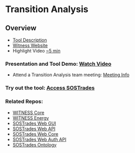  # Transition Analysis
 ## Overview
 - [Tool Description](https://drive.google.com/file/d/1MC2Tn5n7V49bWRQ5pp-5FCQgi6uD-0XF/view?usp=sharing)
 - [Witness Website](https://www.witness4climate.org/)
 - Highlight Video [~5 min](https://vimeo.com/820711689?share=copy)
 ### Presentation and Tool Demo:  [Watch Video](https://vimeo.com/762652160)
 - Attend a Transition Analysis team meeting: [Meeting Info](https://github.com/os-climate/OS-Climate-Community-Hub/blob/main/MEETING_LIST.md#note)
 ### Try out the tool:  [Access SOSTrades](https://frontend-sostrades.apps.odh-cl2.apps.os-climate.org/)
 ### Related Repos:
  - [WITNESS Core](https://github.com/os-climate/witness-core)
  - [WITNESS Energy](https://github.com/os-climate/witness-energy)
  - [SOSTrades Web GUI](https://github.com/os-climate/sostrades-webgui)
  - [SOSTrades Web API](https://github.com/os-climate/sostrades-webapi)
  - [SOSTrades Web Core](https://github.com/os-climate/sostrades-core)
  - [SOSTrades Web Auth API](https://github.com/os-climate/sostrades-authapi)
  - [SOSTrades Ontology](https://github.com/os-climate/sostrades-ontology)
